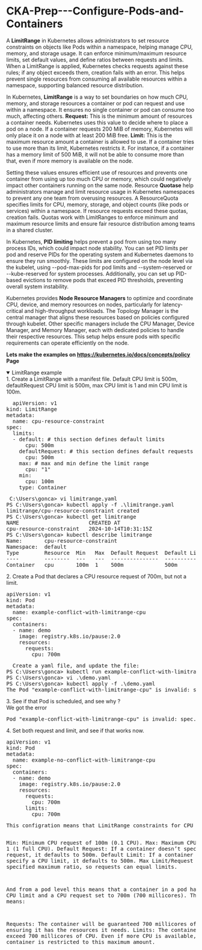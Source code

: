 # CKA-Prep---Configure-Pods-and-Containers

A <b>LimitRange</b> in Kubernetes allows administrators to set resource constraints on objects like Pods within a namespace, helping manage CPU, memory, and storage usage. It can enforce minimum/maximum resource limits, set default values, and define ratios between requests and limits. When a LimitRange is applied, Kubernetes checks requests against these rules; if any object exceeds them, creation fails with an error. This helps prevent single resources from consuming all available resources within a namespace, supporting balanced resource distribution.

In Kubernetes, <b>LimitRange</b> is a way to set boundaries on how much CPU, memory, and storage resources a container or pod can request and use within a namespace. It ensures no single container or pod can consume too much, affecting others.
 <b>Request:</b> This is the minimum amount of resources a container needs. Kubernetes uses this value to decide where to place a pod on a node. If a container requests 200 MiB of memory, Kubernetes will only place it on a node with at least 200 MiB free.
 <b>Limit:</b> This is the maximum resource amount a container is allowed to use. If a container tries to use more than its limit, Kubernetes restricts it. For instance, if a container has a memory limit of 500 MiB, it will not be able to consume more than that, even if more memory is available on the node.

Setting these values ensures efficient use of resources and prevents one container from using up too much CPU or memory, which could negatively impact other containers running on the same node.
Resource  <b>Quotase</b> help administrators manage and limit resource usage in Kubernetes namespaces to prevent any one team from overusing resources. A ResourceQuota specifies limits for CPU, memory, storage, and object counts (like pods or services) within a namespace. If resource requests exceed these quotas, creation fails. Quotas work with LimitRanges to enforce minimum and maximum resource limits and ensure fair resource distribution among teams in a shared cluster.

In Kubernetes, <b>PID limiting</b> helps prevent a pod from using too many process IDs, which could impact node stability. You can set PID limits per pod and reserve PIDs for the operating system and Kubernetes daemons to ensure they run smoothly. These limits are configured on the node level via the kubelet, using --pod-max-pids for pod limits and --system-reserved or --kube-reserved for system processes. Additionally, you can set up PID-based evictions to remove pods that exceed PID thresholds, preventing overall system instability.

Kubernetes provides <b>Node Resource Managers</b> to optimize and coordinate CPU, device, and memory resources on nodes, particularly for latency-critical and high-throughput workloads. The Topology Manager is the central manager that aligns these resources based on policies configured through kubelet. Other specific managers include the CPU Manager, Device Manager, and Memory Manager, each with dedicated policies to handle their respective resources. This setup helps ensure pods with specific requirements can operate efficiently on the node.

<b> Lets make the examples on https://kubernetes.io/docs/concepts/policy Page </b>

<details open>
<summary>LimitRange example </summary>
<summary>1. Create a LimitRange with a manifest file.  Default CPU limit is 500m, defaultRequest CPU limit is 500m, max CPU limit is 1 and min CPU limit is 100m.</summary>
<pre>
  apiVersion: v1
kind: LimitRange
metadata:
  name: cpu-resource-constraint
spec:
  limits:
  - default: # this section defines default limits
      cpu: 500m
    defaultRequest: # this section defines default requests
      cpu: 500m
    max: # max and min define the limit range
      cpu: "1"
    min:
      cpu: 100m
    type: Container
</pre>
<pre>
 C:\Users\gonca> vi limitrange.yaml
PS C:\Users\gonca> kubectl apply -f .\limitrange.yaml
limitrange/cpu-resource-constraint created
PS C:\Users\gonca> kubectl get limitrange
NAME                      CREATED AT
cpu-resource-constraint   2024-10-14T10:31:15Z
PS C:\Users\gonca> kubectl describe limitrange
Name:       cpu-resource-constraint
Namespace:  default
Type        Resource  Min   Max  Default Request  Default Limit  Max Limit/Request Ratio
----        --------  ---   ---  ---------------  -------------  -----------------------
Container   cpu       100m  1    500m             500m           -</pre>
<summary>2. Create a Pod that declares a CPU resource request of 700m, but not a limit.</summary>
<pre>apiVersion: v1
kind: Pod
metadata:
  name: example-conflict-with-limitrange-cpu
spec:
  containers:
  - name: demo
    image: registry.k8s.io/pause:2.0
    resources:
      requests:
        cpu: 700m
</pre>
 <pre>
  Create a yaml file, and update the file:
PS C:\Users\gonca> kubectl run example-conflict-with-limitrange-cpu --image=registry.k8s.io/pause:2.0 --dry-run=client -o yaml > demo.yaml
PS C:\Users\gonca> vi .\demo.yaml
PS C:\Users\gonca> kubectl apply -f .\demo.yaml
The Pod "example-conflict-with-limitrange-cpu" is invalid: spec.containers[0].resources.requests: Invalid value: "700m": must be less than or equal to cpu limit of 500m
</pre>
 
<summary>3. See if that Pod is scheduled, and see why ?</summary>
We got the error
<pre>Pod "example-conflict-with-limitrange-cpu" is invalid: spec.containers[0].resources.requests: Invalid value: "700m": must be less than or equal to cpu limit</pre>
<summary>4. Set both request and limit, and see if that works now.</summary>
<pre>apiVersion: v1
kind: Pod
metadata:
  name: example-no-conflict-with-limitrange-cpu
spec:
  containers:
  - name: demo
    image: registry.k8s.io/pause:2.0
    resources:
      requests:
        cpu: 700m
      limits:
        cpu: 700m
</pre>
<pre>
This configration means that LimitRange constraints for CPU resources on containers within a namespace:

Min: Minimum CPU request of 100m (0.1 CPU).
Max: Maximum CPU limit of 1 (1 full CPU).
Default Request: If a container doesn’t specify a CPU request, it defaults to 500m.
Default Limit: If a container doesn’t specify a CPU limit, it defaults to 500m.
Max Limit/Request Ratio: No specified maximum ratio, so requests can equal limits.

And from a pod level this means that  a container in a pod has both a CPU limit and a CPU request set to 700m (700 millicores). This means:

Requests: The container will be guaranteed 700 millicores of CPU, ensuring it has the resources it needs.
Limits: The container cannot exceed 700 millicores of CPU. Even if more CPU is available, the container is restricted to this maximum amount.
</pre>
</details>

